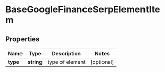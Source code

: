 # BaseGoogleFinanceSerpElementItem

## Properties

| Name | Type | Description | Notes |
|------------ | ------------- | ------------- | -------------|
**type** | **string** | type of element |[optional]|